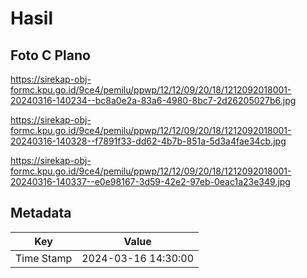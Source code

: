 # Hasil

## Foto C Plano

https://sirekap-obj-formc.kpu.go.id/9ce4/pemilu/ppwp/12/12/09/20/18/1212092018001-20240316-140234--bc8a0e2a-83a6-4980-8bc7-2d26205027b6.jpg

https://sirekap-obj-formc.kpu.go.id/9ce4/pemilu/ppwp/12/12/09/20/18/1212092018001-20240316-140328--f7891f33-dd62-4b7b-851a-5d3a4fae34cb.jpg

https://sirekap-obj-formc.kpu.go.id/9ce4/pemilu/ppwp/12/12/09/20/18/1212092018001-20240316-140337--e0e98167-3d59-42e2-97eb-0eac1a23e349.jpg


## Metadata

| Key        | Value               |
| ---------- | ------------------- |
| Time Stamp | 2024-03-16 14:30:00 |



